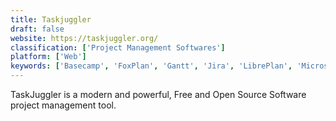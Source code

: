 ```yaml
---
title: Taskjuggler
draft: false 
website: https://taskjuggler.org/
classification: ['Project Management Softwares']
platform: ['Web']
keywords: ['Basecamp', 'FoxPlan', 'Gantt', 'Jira', 'LibrePlan', 'Microsoft Project', 'OpenProj', 'OpenProject', 'OrgBusiness Gantt Chart', 'Planview Projectplace', 'ProjectLibre', 'Redmine', 'Teamgantt', 'Teamwork Projects', 'Trello', 'Zenkit', 'jxProject']
---
```

TaskJuggler is a modern and powerful, Free and Open Source Software project management tool.